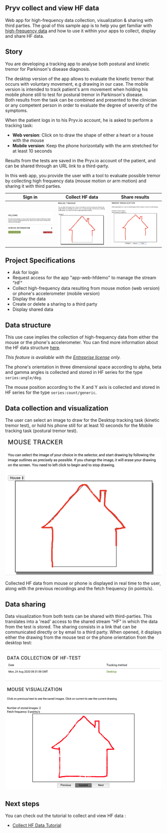 ## Pryv collect and view HF data

Web app for high-frequency data collection, visualization & sharing with third parties. The goal of this sample app is to help you get familiar with [high-frequency data](https://api.pryv.com/reference/#hf-series) and how to use it within your apps to collect, display and share HF data.

## Story

You are developing a tracking app to analyse both postural and kinetic tremor for Parkinson's disease diagnosis.    

The desktop version of the app allows to evaluate the kinetic tremor that occurs with voluntary movement, e.g drawing in our case. The mobile version is intended to track patient's arm movement when holding his mobile phone still to test for postural tremor in Parkinson's disease.  
Both results from the task can be combined and presented to the clinician or any competent person in order to evaluate the degree of severity of the symptoms.  

When the patient logs in to his Pryv.io account, he is asked to perform a tracking task:
- **Web version**: Click on to draw the shape of either a heart or a house with the mouse
- **Mobile version**: Keep the phone horizontally with the arm stretched for at least 10 seconds

Results from the tests are saved in the Pryv.io account of the patient, and can be shared through an URL link to a third-party.  

In this web app, you provide the user with a tool to evaluate possible tremor by collecting high frequency data (mouse motion or arm motion) and sharing it with third parties.

| Sign in                                                 | Collect HF data                                                  | Share results                                                      |
| ------------------------------------------------------------ | ------------------------------------------------------------ | ------------------------------------------------------------ |
| <img src="images/welcome-only.png" alt="welcome" style="zoom:33%;" /> | <img src="images/tracker-1.png" alt="tracker" style="zoom:33%;" /> | <img src="images/visualization-2.png" alt="share" style="zoom:33%;" /> |

## Project Specifications

- Ask for login
- Request access for the app "app-web-hfdemo" to manage the stream "HF"
- Collect high-frequency data resulting from mouse motion (web version) or phone's accelerometer (mobile version)
- Display the data
- Create or delete a sharing to a third party
- Display shared data 

## Data structure

This use case implies the collection of high-frequency data from either the mouse or the phone's accelerometer. You can find more information about the HF data structure [here](https://api.pryv.com/reference/#hf-series).   

*This feature is available with the [Entreprise license](https://api.pryv.com/concepts/#entreprise-license-open-source-license) only.*

The phone's orientation in three dimensional space according to alpha, beta and gamma angles is collected and stored in HF series for the type `series:angle/deg`.  

The mouse position according to the X and Y axis is collected and stored in HF series for the type `series:count/generic`.

## Data collection and visualization 

The user can select an image to draw for the Desktop tracking task (kinetic tremor test), or hold his phone still for at least 10 seconds for the Mobile tracking task (postural tremor test).

<p align="center">
<img src="images/tracker-1.png" alt="tracker" width=600 />
</p>

Collected HF data from mouse or phone is displayed in real time to the user, along with the previous recordings and the fetch frequency (in points/s).

## Data sharing

Data visualization from both tests can be shared with third-parties. This translates into a 'read' access to the shared stream "HF" in which the data from the test is stored. The sharing consists in a link that can be communicated directly or by email to a third party.
When opened, it displays either the drawing from the mouse test or the phone orientation from the desktop test:

<p align="center">
<img src="images/created-sharing.png" alt="visualization" width=700 />
</p>


## Next steps

You can check out the tutorial to collect and view HF data :

- [Collect HF Data Tutorial](tutorial.md)
